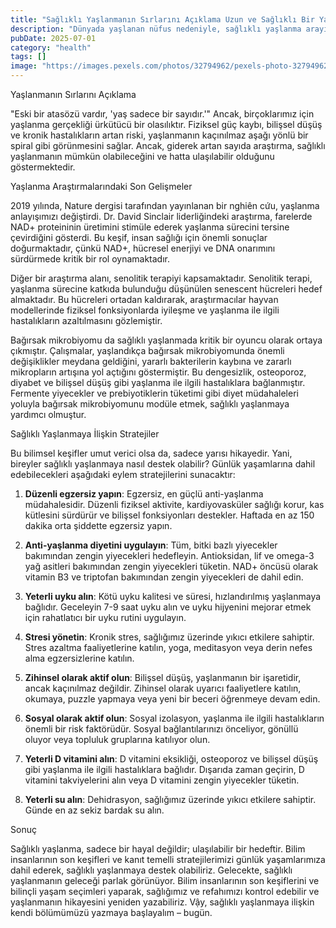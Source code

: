 ```yaml
---
title: "Sağlıklı Yaşlanmanın Sırlarını Açıklama Uzun ve Sağlıklı Bir Yaşama İlişkin Son Gelişmeler ve Stratejiler"
description: "Dünyada yaşlanan nüfus nedeniyle, sağlıklı yaşlanma arayışı temel bir endişeye dönüşmüş durumdadır. Yaşlanma biyolojisi üzerine yakın zamanda yapılan bilimsel keşifler, sağlıklı uzun ömre ulaşma fı..."
pubDate: 2025-07-01
category: "health"
tags: []
image: "https://images.pexels.com/photos/32794962/pexels-photo-32794962.jpeg?auto=compress&cs=tinysrgb&h=650&w=940"
---
```


Yaşlanmanın Sırlarını Açıklama

"Eski bir atasözü vardır, 'yaş sadece bir sayıdır.'" Ancak, birçoklarımız için yaşlanma gerçekliği ürkütücü bir olasılıktır. Fiziksel güç kaybı, bilişsel düşüş ve kronik hastalıkların artan riski, yaşlanmanın kaçınılmaz aşağı yönlü bir spiral gibi görünmesini sağlar. Ancak, giderek artan sayıda araştırma, sağlıklı yaşlanmanın mümkün olabileceğini ve hatta ulaşılabilir olduğunu göstermektedir.

Yaşlanma Araştırmalarındaki Son Gelişmeler

2019 yılında, Nature dergisi tarafından yayınlanan bir nghiên cứu, yaşlanma anlayışımızı değiştirdi. Dr. David Sinclair liderliğindeki araştırma, farelerde NAD+ proteininin üretimini stimüle ederek yaşlanma sürecini tersine çevirdiğini gösterdi. Bu keşif, insan sağlığı için önemli sonuçlar doğurmaktadır, çünkü NAD+, hücresel enerjiyi ve DNA onarımını sürdürmede kritik bir rol oynamaktadır.

Diğer bir araştırma alanı, senolitik terapiyi kapsamaktadır. Senolitik terapi, yaşlanma sürecine katkıda bulunduğu düşünülen senescent hücreleri hedef almaktadır. Bu hücreleri ortadan kaldırarak, araştırmacılar hayvan modellerinde fiziksel fonksiyonlarda iyileşme ve yaşlanma ile ilgili hastalıkların azaltılmasını gözlemiştir.

Bağırsak mikrobiyomu da sağlıklı yaşlanmada kritik bir oyuncu olarak ortaya çıkmıştır. Çalışmalar, yaşlandıkça bağırsak mikrobiyomunda önemli değişiklikler meydana geldiğini, yararlı bakterilerin kaybına ve zararlı mikropların artışına yol açtığını göstermiştir. Bu dengesizlik, osteoporoz, diyabet ve bilişsel düşüş gibi yaşlanma ile ilgili hastalıklara bağlanmıştır. Fermente yiyecekler ve prebiyotiklerin tüketimi gibi diyet müdahaleleri yoluyla bağırsak mikrobiyomunu modüle etmek, sağlıklı yaşlanmaya yardımcı olmuştur.

Sağlıklı Yaşlanmaya İlişkin Stratejiler

Bu bilimsel keşifler umut verici olsa da, sadece yarısı hikayedir. Yani, bireyler sağlıklı yaşlanmaya nasıl destek olabilir? Günlük yaşamlarına dahil edebilecekleri aşağıdaki eylem stratejilerini sunacaktır:

1. **Düzenli egzersiz yapın**: Egzersiz, en güçlü anti-yaşlanma müdahalesidir. Düzenli fiziksel aktivite, kardiyovasküler sağlığı korur, kas kütlesini sürdürür ve bilişsel fonksiyonları destekler. Haftada en az 150 dakika orta şiddette egzersiz yapın.

2. **Anti-yaşlanma diyetini uygulayın**: Tüm, bitki bazlı yiyecekler bakımından zengin yiyecekleri hedefleyin. Antioksidan, lif ve omega-3 yağ asitleri bakımından zengin yiyecekleri tüketin. NAD+ öncüsü olarak vitamin B3 ve triptofan bakımından zengin yiyecekleri de dahil edin.

3. **Yeterli uyku alın**: Kötü uyku kalitesi ve süresi, hızlandırılmış yaşlanmaya bağlıdır. Geceleyin 7-9 saat uyku alın ve uyku hijyenini mejorar etmek için rahatlatıcı bir uyku rutini uygulayın.

4. **Stresi yönetin**: Kronik stres, sağlığımız üzerinde yıkıcı etkilere sahiptir. Stres azaltma faaliyetlerine katılın, yoga, meditasyon veya derin nefes alma egzersizlerine katılın.

5. **Zihinsel olarak aktif olun**: Bilişsel düşüş, yaşlanmanın bir işaretidir, ancak kaçınılmaz değildir. Zihinsel olarak uyarıcı faaliyetlere katılın, okumaya, puzzle yapmaya veya yeni bir beceri öğrenmeye devam edin.

6. **Sosyal olarak aktif olun**: Sosyal izolasyon, yaşlanma ile ilgili hastalıkların önemli bir risk faktörüdür. Sosyal bağlantılarınızı önceliyor, gönüllü oluyor veya topluluk gruplarına katılıyor olun.

7. **Yeterli D vitamini alın**: D vitamini eksikliği, osteoporoz ve bilişsel düşüş gibi yaşlanma ile ilgili hastalıklara bağlıdır. Dışarıda zaman geçirin, D vitamini takviyelerini alın veya D vitamini zengin yiyecekler tüketin.

8. **Yeterli su alın**: Dehidrasyon, sağlığımız üzerinde yıkıcı etkilere sahiptir. Günde en az sekiz bardak su alın.

Sonuç

Sağlıklı yaşlanma, sadece bir hayal değildir; ulaşılabilir bir hedeftir. Bilim insanlarının son keşifleri ve kanıt temelli stratejilerimizi günlük yaşamlarımıza dahil ederek, sağlıklı yaşlanmaya destek olabiliriz. Gelecekte, sağlıklı yaşlanmanın geleceği parlak görünüyor. Bilim insanlarının son keşiflerini ve bilinçli yaşam seçimleri yaparak, sağlığımız ve refahımızı kontrol edebilir ve yaşlanmanın hikayesini yeniden yazabiliriz. Vậy, sağlıklı yaşlanmaya ilişkin kendi bölümümüzü yazmaya başlayalım – bugün.